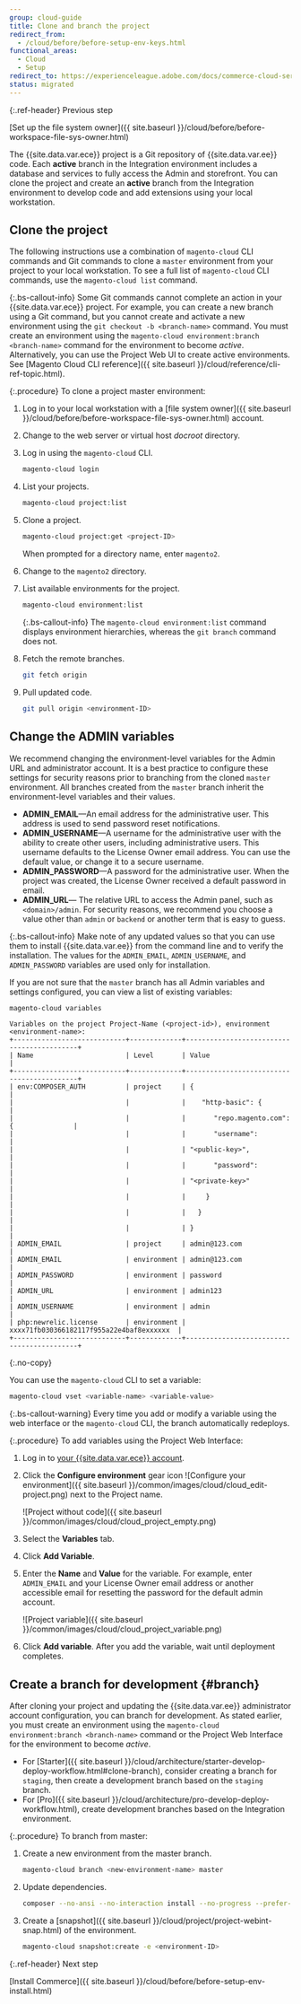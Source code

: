 ```yaml
---
group: cloud-guide
title: Clone and branch the project
redirect_from:
  - /cloud/before/before-setup-env-keys.html
functional_areas:
  - Cloud
  - Setup
redirect_to: https://experienceleague.adobe.com/docs/commerce-cloud-service/user-guide/develop/cli-branches.html
status: migrated
---
```


{:.ref-header}
Previous step

[Set up the file system owner]({{ site.baseurl }}/cloud/before/before-workspace-file-sys-owner.html)

The {{site.data.var.ece}} project is a Git repository of {{site.data.var.ee}} code. Each **active** branch in the Integration environment includes a database and services to fully access the Admin and storefront. You can clone the project and create an **active** branch from the Integration environment to develop code and add extensions using your local workstation.

## Clone the project

The following instructions use a combination of `magento-cloud` CLI commands and Git commands to clone a `master` environment from your project to your local workstation. To see a full list of `magento-cloud` CLI commands, use the `magento-cloud list` command.

 {:.bs-callout-info}
Some Git commands cannot complete an action in your {{site.data.var.ece}} project. For example, you can create a new branch using a Git command, but you cannot create and activate a new environment using the `git checkout -b <branch-name>` command. You must create an environment using the `magento-cloud environment:branch <branch-name>` command for the environment to become _active_. Alternatively, you can use the Project Web UI to create active environments. See [Magento Cloud CLI reference]({{ site.baseurl }}/cloud/reference/cli-ref-topic.html).

{:.procedure}
To clone a project master environment:

1. Log in to your local workstation with a [file system owner]({{ site.baseurl }}/cloud/before/before-workspace-file-sys-owner.html) account.

1. Change to the web server or virtual host _docroot_ directory.

1. Log in using the `magento-cloud` CLI.

   ```bash
   magento-cloud login
   ```

1. List your projects.

   ```bash
   magento-cloud project:list
   ```

1. Clone a project.

   ```bash
   magento-cloud project:get <project-ID>
   ```

   When prompted for a directory name, enter `magento2`.

1. Change to the `magento2` directory.

1. List available environments for the project.

   ```bash
   magento-cloud environment:list
   ```

    {:.bs-callout-info}
   The `magento-cloud environment:list` command displays environment hierarchies, whereas the `git branch` command does not.

1. Fetch the remote branches.

   ```bash
   git fetch origin
   ```

1. Pull updated code.

   ```bash
   git pull origin <environment-ID>
   ```

## Change the ADMIN variables

We recommend changing the environment-level variables for the Admin URL and administrator account. It is a best practice to configure these settings for security reasons prior to branching from the cloned `master` environment. All branches created from the `master` branch inherit the environment-level variables and their values.

-  **ADMIN_EMAIL**—An email address for the administrative user. This address is used to send password reset notifications.
-  **ADMIN_USERNAME**—A username for the administrative user with the ability to create other users, including administrative users. This username defaults to the License Owner email address. You can use the default value, or change it to a secure username.
-  **ADMIN_PASSWORD**—A password for the administrative user. When the project was created, the License Owner received a default password in email.
-  **ADMIN_URL**— The relative URL to access the Admin panel, such as `<domain>/admin`. For security reasons, we recommend you choose a value other than `admin` or `backend` or another term that is easy to guess.

 {:.bs-callout-info}
Make note of any updated values so that you can use them to install {{site.data.var.ee}} from the command line and to verify the installation. The values for the `ADMIN_EMAIL`, `ADMIN_USERNAME`, and `ADMIN_PASSWORD` variables are used only for installation.

If you are not sure that the `master` branch has all Admin variables and settings configured, you can view a list of existing variables:

```bash
magento-cloud variables
```

```terminal
Variables on the project Project-Name (<project-id>), environment <environment-name>:
+----------------------------+-------------+-------------------------------------------+
| Name                       | Level       | Value                                     |
+----------------------------+-------------+-------------------------------------------+
| env:COMPOSER_AUTH          | project     | {                                         |
|                            |             |    "http-basic": {                        |
|                            |             |       "repo.magento.com": {               |
|                            |             |       "username":                         |
|                            |             | "<public-key>",                           |
|                            |             |       "password":                         |
|                            |             | "<private-key>"                           |
|                            |             |     }                                     |
|                            |             |   }                                       |
|                            |             | }                                         |
| ADMIN_EMAIL                | project     | admin@123.com                             |
| ADMIN_EMAIL                | environment | admin@123.com                             |
| ADMIN_PASSWORD             | environment | password                                  |
| ADMIN_URL                  | environment | admin123                                  |
| ADMIN_USERNAME             | environment | admin                                     |
| php:newrelic.license       | environment | xxxx71fb030366182117f955a22e4baf8exxxxxx  |
+----------------------------+-------------+-------------------------------------------+
```
{:.no-copy}

You can use the `magento-cloud` CLI to set a variable:

```bash
magento-cloud vset <variable-name> <variable-value>
```

{:.bs-callout-warning}
Every time you add or modify a variable using the web interface or the `magento-cloud` CLI, the branch automatically redeploys.

{:.procedure}
To add variables using the Project Web Interface:

1. Log in to [your {{site.data.var.ece}} account](https://accounts.magento.cloud).

1. Click the **Configure environment** gear icon ![Configure your environment]({{ site.baseurl }}/common/images/cloud/cloud_edit-project.png) next to the Project name.

   ![Project without code]({{ site.baseurl }}/common/images/cloud/cloud_project_empty.png)

1. Select the **Variables** tab.

1. Click **Add Variable**.

1. Enter the **Name** and **Value** for the variable. For example, enter `ADMIN_EMAIL` and your License Owner email address or another accessible email for resetting the password for the default admin account.

   ![Project variable]({{ site.baseurl }}/common/images/cloud/cloud_project_variable.png)

1. Click **Add variable**. After you add the variable, wait until deployment completes.

## Create a branch for development {#branch}

After cloning your project and updating the {{site.data.var.ee}} administrator account configuration, you can branch for development. As stated earlier, you must create an environment using the `magento-cloud environment:branch <branch-name>` command or the Project Web Interface for the environment to become _active_.

-  For [Starter]({{ site.baseurl }}/cloud/architecture/starter-develop-deploy-workflow.html#clone-branch), consider creating a branch for `staging`, then create a development branch based on the `staging` branch.
-  For [Pro]({{ site.baseurl }}/cloud/architecture/pro-develop-deploy-workflow.html), create development branches based on the Integration environment.

{:.procedure}
To branch from master:

1. Create a new environment from the master branch.

   ```bash
   magento-cloud branch <new-environment-name> master
   ```

1. Update dependencies.

   ```bash
   composer --no-ansi --no-interaction install --no-progress --prefer-dist --optimize-autoloader
   ```

1. Create a [snapshot]({{ site.baseurl }}/cloud/project/project-webint-snap.html) of the environment.

   ```bash
   magento-cloud snapshot:create -e <environment-ID>
   ```

{:.ref-header}
Next step

[Install Commerce]({{ site.baseurl }}/cloud/before/before-setup-env-install.html)
